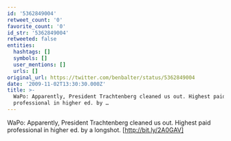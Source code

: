```yaml
---
id: '5362849004'
retweet_count: '0'
favorite_count: '0'
id_str: '5362849004'
retweeted: false
entities:
  hashtags: []
  symbols: []
  user_mentions: []
  urls: []
original_url: https://twitter.com/benbalter/status/5362849004
date: '2009-11-02T13:30:30.000Z'
title: >-
  WaPo: Apparently, President Trachtenberg cleaned us out. Highest paid
  professional in higher ed. by …
---
```


WaPo: Apparently, President Trachtenberg cleaned us out. Highest paid professional in higher ed. by a longshot. [http://bit.ly/2A0GAV]